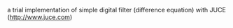 a trial implementation of simple digital filter (difference equation) with JUCE (http://www.juce.com)
